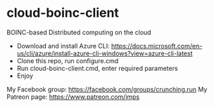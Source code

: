 # cloud-boinc-client
BOINC-based Distributed computing on the cloud
* Download and install Azure CLI: https://docs.microsoft.com/en-us/cli/azure/install-azure-cli-windows?view=azure-cli-latest
* Clone this repo, run configure.cmd
* Run cloud-boinc-client.cmd, enter required parameters
* Enjoy

My Facebook group: https://facebook.com/groups/crunching.run
My Patreon page: https://www.patreon.com/jmps
